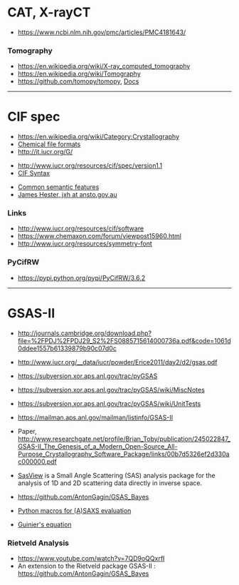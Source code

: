 


# CAT, X-rayCT
+ https://www.ncbi.nlm.nih.gov/pmc/articles/PMC4181643/

### Tomography
+ https://en.wikipedia.org/wiki/X-ray_computed_tomography
+ https://en.wikipedia.org/wiki/Tomography
+ https://github.com/tomopy/tomopy, [Docs](https://tomopy.readthedocs.org/)

----

# CIF spec
+ https://en.wikipedia.org/wiki/Category:Crystallography 
+ [Chemical file formats](https://en.wikipedia.org/wiki/Chemical_file_format)
+ http://it.iucr.org/G/
* http://www.iucr.org/resources/cif/spec/version1.1 
* [CIF Syntax](http://www.iucr.org/resources/cif/spec/version1.1/cifsyntax)
+ [Common semantic features](http://www.iucr.org/resources/cif/spec/version1.1/semantics)
+ [James Hester, jxh at ansto.gov.au](http://millenia.cars.aps.anl.gov/pipermail/xasformat/2011-December/000075.html)

### Links
+ http://www.iucr.org/resources/cif/software
+ https://www.chemaxon.com/forum/viewpost15960.html
+ http://www.iucr.org/resources/symmetry-font

### PyCifRW
+ https://pypi.python.org/pypi/PyCifRW/3.6.2

----

# GSAS-II
+ http://journals.cambridge.org/download.php?file=%2FPDJ%2FPDJ29_S2%2FS0885715614000736a.pdf&code=1061d0ddee1557b61339879b90c07d0c
+ http://www.iucr.org/__data/iucr/powder/Erice2011/day2/d2/gsas.pdf

+ https://subversion.xor.aps.anl.gov/trac/pyGSAS
+ https://subversion.xor.aps.anl.gov/trac/pyGSAS/wiki/MiscNotes
+ https://subversion.xor.aps.anl.gov/trac/pyGSAS/wiki/UnitTests
+ https://mailman.aps.anl.gov/mailman/listinfo/GSAS-II
+ Paper, http://www.researchgate.net/profile/Brian_Toby/publication/245022847_GSAS-II_The_Genesis_of_a_Modern_Open-Source_All-Purpose_Crystallography_Software_Package/links/00b7d5326ef2d330ac000000.pdf

+ [SasView](https://github.com/SasView/sasview) is a Small Angle Scattering (SAS) analysis package for the analysis of 1D and 2D scattering data directly in inverse space.
+ https://github.com/AntonGagin/GSAS_Bayes
+ [Python macros for (A)SAXS evaluation](https://github.com/awacha/B1python)
+ [Guinier's equation](https://github.com/awacha/py_scidatatools)

### Rietveld Analysis
+ https://www.youtube.com/watch?v=7QD9oQQxrfI
+ An extension to the Rietveld package GSAS-II : https://github.com/AntonGagin/GSAS_Bayes


